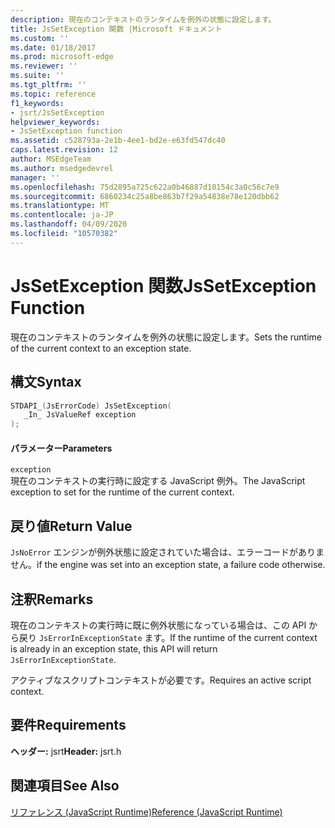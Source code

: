 ```yaml
---
description: 現在のコンテキストのランタイムを例外の状態に設定します。
title: JsSetException 関数 |Microsoft ドキュメント
ms.custom: ''
ms.date: 01/18/2017
ms.prod: microsoft-edge
ms.reviewer: ''
ms.suite: ''
ms.tgt_pltfrm: ''
ms.topic: reference
f1_keywords:
- jsrt/JsSetException
helpviewer_keywords:
- JsSetException function
ms.assetid: c528793a-2e1b-4ee1-bd2e-e63fd547dc40
caps.latest.revision: 12
author: MSEdgeTeam
ms.author: msedgedevrel
manager: ''
ms.openlocfilehash: 75d2895a725c622a0b46887d10154c3a0c56c7e9
ms.sourcegitcommit: 6860234c25a8be863b7f29a54838e78e120dbb62
ms.translationtype: MT
ms.contentlocale: ja-JP
ms.lasthandoff: 04/09/2020
ms.locfileid: "10570382"
---
```

# <span data-ttu-id="0611c-103">JsSetException 関数</span><span class="sxs-lookup"><span data-stu-id="0611c-103">JsSetException Function</span></span>
<span data-ttu-id="0611c-104">現在のコンテキストのランタイムを例外の状態に設定します。</span><span class="sxs-lookup"><span data-stu-id="0611c-104">Sets the runtime of the current context to an exception state.</span></span>  
  
## <span data-ttu-id="0611c-105">構文</span><span class="sxs-lookup"><span data-stu-id="0611c-105">Syntax</span></span>  
  
```cpp  
STDAPI_(JsErrorCode) JsSetException(  
   _In_ JsValueRef exception  
);  
```  
  
#### <span data-ttu-id="0611c-106">パラメーター</span><span class="sxs-lookup"><span data-stu-id="0611c-106">Parameters</span></span>  
 `exception`  
 <span data-ttu-id="0611c-107">現在のコンテキストの実行時に設定する JavaScript 例外。</span><span class="sxs-lookup"><span data-stu-id="0611c-107">The JavaScript exception to set for the runtime of the current context.</span></span>  
  
## <span data-ttu-id="0611c-108">戻り値</span><span class="sxs-lookup"><span data-stu-id="0611c-108">Return Value</span></span>  
 `JsNoError` <span data-ttu-id="0611c-109">エンジンが例外状態に設定されていた場合は、エラーコードがありません。</span><span class="sxs-lookup"><span data-stu-id="0611c-109">if the engine was set into an exception state, a failure code otherwise.</span></span>  
  
## <span data-ttu-id="0611c-110">注釈</span><span class="sxs-lookup"><span data-stu-id="0611c-110">Remarks</span></span>  
 <span data-ttu-id="0611c-111">現在のコンテキストの実行時に既に例外状態になっている場合は、この API から戻り `JsErrorInExceptionState` ます。</span><span class="sxs-lookup"><span data-stu-id="0611c-111">If the runtime of the current context is already in an exception state, this API will return `JsErrorInExceptionState`.</span></span>  
  
 <span data-ttu-id="0611c-112">アクティブなスクリプトコンテキストが必要です。</span><span class="sxs-lookup"><span data-stu-id="0611c-112">Requires an active script context.</span></span>  
  
## <span data-ttu-id="0611c-113">要件</span><span class="sxs-lookup"><span data-stu-id="0611c-113">Requirements</span></span>  
 <span data-ttu-id="0611c-114">**ヘッダー:** jsrt</span><span class="sxs-lookup"><span data-stu-id="0611c-114">**Header:** jsrt.h</span></span>  
  
## <span data-ttu-id="0611c-115">関連項目</span><span class="sxs-lookup"><span data-stu-id="0611c-115">See Also</span></span>  
 [<span data-ttu-id="0611c-116">リファレンス (JavaScript Runtime)</span><span class="sxs-lookup"><span data-stu-id="0611c-116">Reference (JavaScript Runtime)</span></span>](../chakra-hosting/reference-javascript-runtime.md)